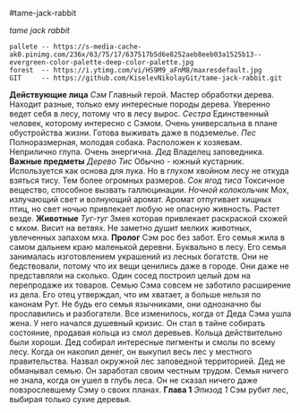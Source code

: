 #tame-jack-rabbit

_tame jack rabbit_

    pallete -- https://s-media-cache-ak0.pinimg.com/236x/63/75/17/637517b5d6e8252aeb8eeb03a1525b13--evergreen-color-palette-deep-color-palette.jpg
    forest  -- https://i.ytimg.com/vi/HS9M9_aFnM8/maxresdefault.jpg
    GIT     -- https://github.com/KiselevNikolayGit/tame-jack-rabbit.git

__Действующие лица__
    _Сэм_
        Главный герой. Мастер обработки дерева. Находит разные, только ему интересные породы дерева. Уверенно ведет себя в лесу, потому что в лесу вырос.
    _Сестра_
        Единственный человек, которому интересно с Сэмом. Очень универсальна в плане обустройства жизни. Готова выживать даже в подземелье. 
    _Пес_
        Полноразмерная, молодая собака. Расположен к хозяевам. Неприлично глупа. Очень энергична.
    _Дед_
        Владелец заповедника.
__Важные предметы__
    _Дерево Тис_
        Обычно - южный кустарник. Используется как основа для лука. Но в глухом хвойном лесу не откуда взяться тису. Тем более огромных размеров.
    _Сок ягод тиса_
        Токсичное вещество, способное вызвать галлюцинации.
    _Ночной колокольчик_
        Мох, излучающий свет и волнующий аромат. Аромат отпугивает хищных птиц, но свет ночью привлекает любую не опасную живность. Растет везде.
__Животные__
    _Туг-туг_
        Змея которая привлекает раскраской схожей с мхом. Висит на ветвях. Не заметно душит мелких животных, увлеченных запахом мха.
__Пролог__
    Сэм рос без забот. Его семья жила в самом дальнем краю маленькой деревни. Буквально в лесу. Его семья занималась изготовлением украшений из лесных богатств. Они не бедствовали, потому что их вещи ценились даже в городе. Они даже не представляли на сколько. Один сосед построил целый дом на перепродаже их товаров.
    Семью Сэма совсем не заботило расширение из дела. Его отец утверждал, что им хватает, а больше нельзя по канонам Рут. Не будь его семья язычниками, они однозначно бы прославились и разбогатели.
    Все изменилось, когда от Деда Сэма ушла жена. У него начался душевный кризис. Он стал в тайне собирать состояние, продавая кольца из смол деревьев. Кольца действительно были хороши. Дед собирал интересные пигменты и смолы по всему лесу.
    Когда он накопил денег, он выкупил весь лес у местного правительства. Назвал окружной лес заповедной территорией. Дед не обманывал семью. Он заработал своим честным трудом. Семья ничего не знала, когда он ушел в глубь леса. Он не сказал ничего даже повзрослевшему Сэму о своих планах.
__Глава 1__
_Эпизод 1_
    Сэм рубит лес, выбирая только сухие деревья.
